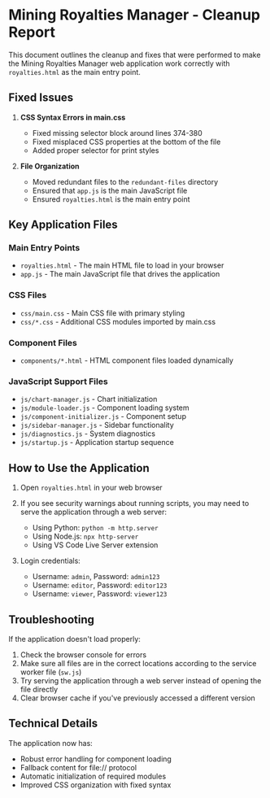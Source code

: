 # Mining Royalties Manager - Cleanup Report

This document outlines the cleanup and fixes that were performed to make the Mining Royalties Manager web application work correctly with `royalties.html` as the main entry point.

## Fixed Issues

1. **CSS Syntax Errors in main.css**
   - Fixed missing selector block around lines 374-380
   - Fixed misplaced CSS properties at the bottom of the file
   - Added proper selector for print styles

2. **File Organization**
   - Moved redundant files to the `redundant-files` directory
   - Ensured that `app.js` is the main JavaScript file
   - Ensured `royalties.html` is the main entry point

## Key Application Files

### Main Entry Points
- `royalties.html` - The main HTML file to load in your browser
- `app.js` - The main JavaScript file that drives the application

### CSS Files
- `css/main.css` - Main CSS file with primary styling
- `css/*.css` - Additional CSS modules imported by main.css

### Component Files
- `components/*.html` - HTML component files loaded dynamically

### JavaScript Support Files
- `js/chart-manager.js` - Chart initialization
- `js/module-loader.js` - Component loading system
- `js/component-initializer.js` - Component setup
- `js/sidebar-manager.js` - Sidebar functionality
- `js/diagnostics.js` - System diagnostics
- `js/startup.js` - Application startup sequence

## How to Use the Application

1. Open `royalties.html` in your web browser
2. If you see security warnings about running scripts, you may need to serve the application through a web server:
   - Using Python: `python -m http.server`
   - Using Node.js: `npx http-server`
   - Using VS Code Live Server extension

3. Login credentials:
   - Username: `admin`, Password: `admin123`
   - Username: `editor`, Password: `editor123`
   - Username: `viewer`, Password: `viewer123`

## Troubleshooting

If the application doesn't load properly:
1. Check the browser console for errors
2. Make sure all files are in the correct locations according to the service worker file (`sw.js`)
3. Try serving the application through a web server instead of opening the file directly
4. Clear browser cache if you've previously accessed a different version

## Technical Details

The application now has:
- Robust error handling for component loading
- Fallback content for file:// protocol
- Automatic initialization of required modules
- Improved CSS organization with fixed syntax

